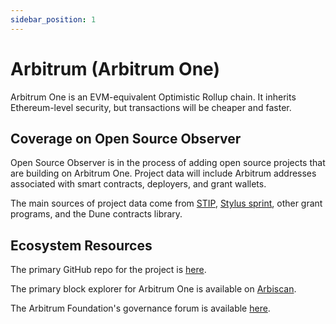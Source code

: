 ```yaml
---
sidebar_position: 1
---
```


# Arbitrum (Arbitrum One)

Arbitrum One is an EVM-equivalent Optimistic Rollup chain. It inherits Ethereum-level security, but transactions will be cheaper and faster.

## Coverage on Open Source Observer

Open Source Observer is in the process of adding open source projects that are building on Arbitrum One. Project data will include Arbitrum addresses associated with smart contracts, deployers, and grant wallets.

The main sources of project data come from
[STIP](https://forum.arbitrum.foundation/t/arbitrums-short-term-incentive-program-arbitrum-improvement-proposal/16131),
[Stylus sprint](https://blog.arbitrum.io/stylus-sprint/),
other grant programs, and the Dune contracts library.

## Ecosystem Resources

The primary GitHub repo for the project is [here](https://github.com/OffchainLabs).

The primary block explorer for Arbitrum One is available on [Arbiscan](https://arbiscan.io/).

The Arbitrum Foundation's governance forum is available [here](https://forum.arbitrum.foundation/).
